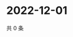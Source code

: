 # 2022-12-01

共 0 条

<!-- BEGIN WEIBO -->
<!-- 最后更新时间 Thu Dec 01 2022 05:13:47 GMT+0800 (China Standard Time) -->

<!-- END WEIBO -->
